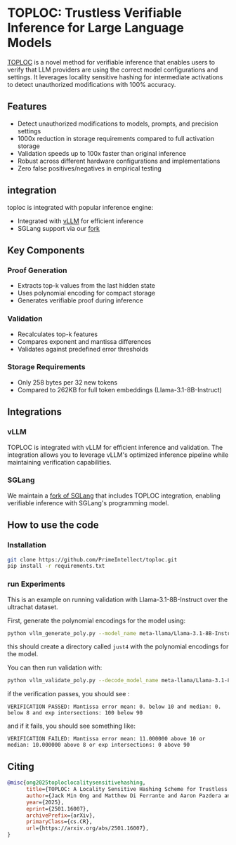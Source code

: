 # TOPLOC: Trustless Verifiable Inference for Large Language Models

[TOPLOC](https://arxiv.org/abs/2501.16007) is a novel method for verifiable inference that enables users to verify that LLM providers are using the correct model configurations and settings. It leverages locality sensitive hashing for intermediate activations to detect unauthorized modifications with 100% accuracy.

## Features

- Detect unauthorized modifications to models, prompts, and precision settings
- 1000x reduction in storage requirements compared to full activation storage
- Validation speeds up to 100x faster than original inference
- Robust across different hardware configurations and implementations
- Zero false positives/negatives in empirical testing

## integration

toploc is integrated with popular inference engine:

- Integrated with [vLLM](https://github.com/vllm-project/vllm) for efficient inference
- SGLang support via our [fork](https://github.com/PrimeIntellect-ai/sglang)

## Key Components

### Proof Generation
- Extracts top-k values from the last hidden state
- Uses polynomial encoding for compact storage
- Generates verifiable proof during inference

### Validation
- Recalculates top-k features
- Compares exponent and mantissa differences
- Validates against predefined error thresholds

### Storage Requirements
- Only 258 bytes per 32 new tokens
- Compared to 262KB for full token embeddings (Llama-3.1-8B-Instruct)

## Integrations

### vLLM
TOPLOC is integrated with vLLM for efficient inference and validation. The integration allows you to leverage vLLM's optimized inference pipeline while maintaining verification capabilities.

### SGLang
We maintain a [fork of SGLang](https://github.com/PrimeIntellect-ai/sglang) that includes TOPLOC integration, enabling verifiable inference with SGLang's programming model.

## How to use the code

### Installation

```bash
git clone https://github.com/PrimeIntellect/toploc.git
pip install -r requirements.txt
```

### run Experiments

This is an example on running validation with Llama-3.1-8B-Instruct over the ultrachat dataset.

First, generate the polynomial encodings for the model using:

```bash
python vllm_generate_poly.py --model_name meta-llama/Llama-3.1-8B-Instruct --tp 1 --n_samples 4 --save_dir just4 --max_decode_tokens 512 --dataset_name stingning/ultrachat --dtype bfloat16
```

this should create a directory called `just4` with the polynomial encodings for the model.

You can then run validation with:

```bash
python vllm_validate_poly.py --decode_model_name meta-llama/Llama-3.1-8B-Instruct --validate_model_name meta-llama/Llama-3.1-8B-Instruct --tp 1 --n_samples 4 --save_dir just4 --max_decode_tokens 512 --dataset_name stingning/ultrachat --dtype bfloat16 --attn flash
```

if the verification passes, you should see :

```
VERIFICATION PASSED: Mantissa error mean: 0. below 10 and median: 0. below 8 and exp intersections: 100 below 90
```

and if it fails, you should see something like:

```
VERIFICATION FAILED: Mantissa error mean: 11.000000 above 10 or median: 10.000000 above 8 or exp intersections: 0 above 90  
```

## Citing

```bibtex
@misc{ong2025toploclocalitysensitivehashing,
      title={TOPLOC: A Locality Sensitive Hashing Scheme for Trustless Verifiable Inference}, 
      author={Jack Min Ong and Matthew Di Ferrante and Aaron Pazdera and Ryan Garner and Sami Jaghouar and Manveer Basra and Johannes Hagemann},
      year={2025},
      eprint={2501.16007},
      archivePrefix={arXiv},
      primaryClass={cs.CR},
      url={https://arxiv.org/abs/2501.16007}, 
}
```
